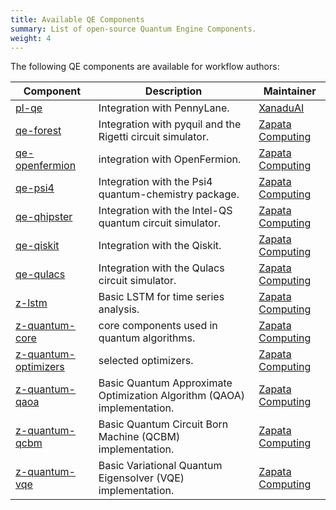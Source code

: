 ```yaml
---
title: Available QE Components 
summary: List of open-source Quantum Engine Components.
weight: 4
---
```


The following QE components are available for workflow authors:

| Component | Description | Maintainer|
|-----------|-------------|-----------|
|[pl-qe](https://github.com/XanaduAI/pl-qe )| Integration with PennyLane. | [XanaduAI](https://github.com/XanaduAI) |
|[qe-forest](https://github.com/zapatacomputing/qe-forest )| Integration with pyquil and the Rigetti circuit simulator. | [Zapata Computing](https://github.com/zapatacomputing) |
|[qe-openfermion](https://github.com/zapatacomputing/qe-openfermion )| integration with OpenFermion. | [Zapata Computing](https://github.com/zapatacomputing) |
|[qe-psi4](https://github.com/zapatacomputing/ )| Integration with the Psi4 quantum-chemistry package. | [Zapata Computing](https://github.com/zapatacomputing) |
|[qe-qhipster](https://github.com/zapatacomputing/qe-qhipster )| Integration with the Intel-QS quantum circuit simulator. | [Zapata Computing](https://github.com/zapatacomputing) |
|[qe-qiskit](https://github.com/zapatacomputing/qe-qiskit )| Integration with the Qiskit. | [Zapata Computing](https://github.com/zapatacomputing) |
|[qe-qulacs](https://github.com/zapatacomputing/qe-qulacs )| Integration with the Qulacs circuit simulator. | [Zapata Computing](https://github.com/zapatacomputing) |
|[z-lstm](https://github.com/zapatacomputing/z-lstm )| Basic LSTM for time series analysis. | [Zapata Computing](https://github.com/zapatacomputing) |
|[z-quantum-core](https://github.com/zapatacomputing/z-quantum-core )| core components used in quantum algorithms. | [Zapata Computing](https://github.com/zapatacomputing) |
|[z-quantum-optimizers](https://github.com/zapatacomputing/z-quantum-optimizers )| selected optimizers. | [Zapata Computing](https://github.com/zapatacomputing) |
|[z-quantum-qaoa](https://github.com/zapatacomputing/z-quantum-qaoa )| Basic Quantum Approximate Optimization Algorithm (QAOA) implementation. | [Zapata Computing](https://github.com/zapatacomputing) |
|[z-quantum-qcbm](https://github.com/zapatacomputing/z-quantum-qcbm )| Basic Quantum Circuit Born Machine (QCBM) implementation. | [Zapata Computing](https://github.com/zapatacomputing) |
|[z-quantum-vqe](https://github.com/zapatacomputing/z-quantum-vqe )| Basic Variational Quantum Eigensolver (VQE) implementation. | [Zapata Computing](https://github.com/zapatacomputing) |